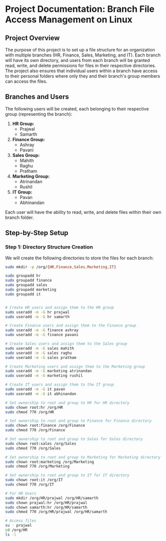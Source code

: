 # **Project Documentation: Branch File Access Management on Linux**

## **Project Overview**
The purpose of this project is to set up a file structure for an organization with multiple branches (HR, Finance, Sales, Marketing, and IT). Each branch will have its own directory, and users from each branch will be granted read, write, and delete permissions for files in their respective directories. The project also ensures that individual users within a branch have access to their personal folders where only they and their branch's group members can access the files.

## **Branches and Users**

The following users will be created, each belonging to their respective group (representing the branch):

1. **HR Group:**
   - Prajwal
   - Samarth
2. **Finance Group:**
   - Ashray
   - Pavani
3. **Sales Group:**
   - Mahith
   - Raghu
   - Pratham
4. **Marketing Group:**
   - Atrinandan
   - Rushil
5. **IT Group:**
   - Pavan
   - Abhinandan

Each user will have the ability to read, write, and delete files within their own branch folder.

## **Step-by-Step Setup**

### **Step 1: Directory Structure Creation**
We will create the following directories to store the files for each branch:

```bash
sudo mkdir -p /org/{HR,Finance,Sales,Marketing,IT}

sudo groupadd hr
sudo groupadd finance
sudo groupadd sales
sudo groupadd marketing
sudo groupadd it


# Create HR users and assign them to the HR group
sudo useradd -m -G hr prajwal
sudo useradd -m -G hr samarth

# Create Finance users and assign them to the Finance group
sudo useradd -m -G finance ashray
sudo useradd -m -G finance pavani

# Create Sales users and assign them to the Sales group
sudo useradd -m -G sales mahith
sudo useradd -m -G sales raghu
sudo useradd -m -G sales pratham

# Create Marketing users and assign them to the Marketing group
sudo useradd -m -G marketing atrinandan
sudo useradd -m -G marketing rushil

# Create IT users and assign them to the IT group
sudo useradd -m -G it pavan
sudo useradd -m -G it abhinandan

# Set ownership to root and group to HR for HR directory
sudo chown root:hr /org/HR
sudo chmod 770 /org/HR

# Set ownership to root and group to Finance for Finance directory
sudo chown root:finance /org/Finance
sudo chmod 770 /org/Finance

# Set ownership to root and group to Sales for Sales directory
sudo chown root:sales /org/Sales
sudo chmod 770 /org/Sales

# Set ownership to root and group to Marketing for Marketing directory
sudo chown root:marketing /org/Marketing
sudo chmod 770 /org/Marketing

# Set ownership to root and group to IT for IT directory
sudo chown root:it /org/IT
sudo chmod 770 /org/IT

# For HR Users
sudo mkdir /org/HR/prajwal /org/HR/samarth
sudo chown prajwal:hr /org/HR/prajwal
sudo chown samarth:hr /org/HR/samarth
sudo chmod 770 /org/HR/prajwal /org/HR/samarth

# Access files 
su - prajwal
cd /org/HR
ls -l

